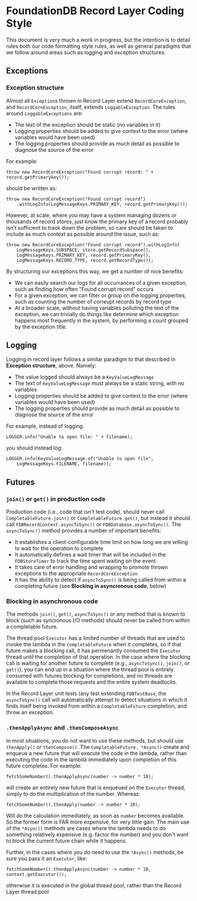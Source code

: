 # FoundationDB Record Layer Coding Style

This document is very much a work in progress, but the intention is to detail rules
both our code formatting style rules, as well as general paradigms that we follow
around areas such as logging and exception structures.

## Exceptions 

### Exception structure

Almost all `Exception`s thrown in Record Layer extend `RecordCoreException`, and
`RecordCoreException`, itself, extends `LoggableException`. The rules around 
`LoggableExceptions` are:

* The text of the exception should be static (no variables in it)
* Logging properties should be added to give context to the error (where variables would have been used)
* The logging properties should provide as much detail as possible to diagnose the source of the error

For example:

```
throw new RecordCoreException("Found corrupt record: " + record.getPrimarykey());
```

should be written as:

```
throw new RecordCoreException("Found corrupt record")
    .withLogInfo(LogMessageKeys.PRIMARY_KEY, record.getPrimaryKey());
```

However, at scale, where you may have a system managing dozens or thousands of
record stores, just know the primary key of a record probably isn't sufficient
to track down the problem, so care should be taken to include as much context as
possible around the issue, such as:

```
throw new RecordCoreException("Found corrupt record").withLogInfo(
    LogMessageKeys.SUBSPACE, store.getRecordSubspace(),
    LogMessageKeys.PRIMARY_KEY, record.getPrimaryKey(),
    LogMessageKeys.RECORD_TYPE, record.getRecordType());
```

By structuring our exceptions this way, we get a number of nice benefits:

* We can easily search our logs for all occurrances of a given exception, 
  such as finding how often "Found corrupt record" occurs
* For a given exception, we can filter or group on the logging properties,
  such as counting the number of correupt records by record type
* At a broader scale, without having variables polluting the text of the
  exception, we can trivially do things like determine which exception
  happens most frequently in the system, by performing a count grouped by
  the exception title. 

## Logging

Logging in record layer follows a similar paradigm to that described in 
**Exception structure**, above.  Namely:

* The value logged should always be a `KeyValueLogMessage`
* The text of `KeyValueLogMessage` must always be a static string, with no variables
* Logging properties should be added to give context to the error (where 
  variables would have been used)
* The logging properties should provide as much detail as possible to diagnose the 
  source of the error

For example, instead of logging:

```
LOGGER.info("Unable to open file: " + filename);
```

you should instead log:

```
LOGGER.info(KeyValueLogMessage.of("Unable to open file",
    LogMessageKeys.FILENAME, filename));
```

## Futures

### `join()` or `get()` in production code

Production code (i.e., code that isn't test code), should never call `CompletableFuture.join()` 
or `CompletableFuture.get()`, but instead it should call `FDBRecordContext.asyncToSync()` or
`FDBDatabase.asyncToSync()`.  The `asyncToSync()` method provides a number of important
benefits:

* It establishes a client-configurable time limit on how long we are 
  willing to wait for the operation to complete
* It automatically defines a wait timer that will be included in the `FDBStoreTimer`
  to track the time spent waiting on the event
* It takes care of error handling and wrapping to promote thrown exceptions to the 
  appropriate `RecordCoreException`
* It has the ability to detect if `asyncToSync()` is being called from within a 
  completing future (see **Blocking in asyncronous code**, below)

### Blocking in asynchronous code

The methods `join()`, `get()`, `asyncToSync()` or any method that is known to block 
(such as syncronous I/O methods) should never be called from within a completable 
future.

The thread pool `Executor` has a limited number of threads that are used to invoke 
the lambda in the `CompletableFuture` when it completes, so if that future
makes a blocking call, it has permenantly consumed the `Executor` thread until 
the completion of that operation. In the case where the blocking call is waiting
for another future to complete (e.g., `asyncToSync()`, `join()`, or `get()`), you
can end up in a situation where the thread pool is entirely consumed with futures
blocking for completions, and no threads are available to complete those requests
and the entire system deadlocks. 

In the Record Layer unit tests (any test extending `FDBTestBase`, the `asyncToSync()`
call will automatically attempt to detect situations in which it finds itself being
invoked from within a `CompletableFuture` completion, and throw an exception.

### `.thenApplyAsync` and `.thenComposeAsync`

In most situations, you do not want to use these methods, but should use `thenApply()` 
or `thenCompose()`. The `CompletableFuture. *Async()` create and enqueue a new future 
that will execute the code in the lambda, rather than executing the code in the lambda 
immediately upon completion of this future completes. For example:

```
fetchSomeNumber().thenApplyAsync(number -> number * 10);
```

will create an entirely new future that is enqueued on the `Executor` thread, simply to 
do the multiplication of the number. Whereas:

```
fetchSomeNumber().thenApply(number -> number * 10);
```

Will do the calculation immediately, as soon as `number` becomes available.  So the 
former form is FAR more expensive, for very little gain.  The main use of the `*Async()` 
methods are cases where the lambda needs to do something relatively expensive (e.g. factor 
the number) and you don't want to block the current future chain while it happens. 

Further, in the cases where you *do* need to use the `*Async()` methods, be sure you 
pass it an `Executor`, like:

```
fetchSomeNumber().thenApplyAsync(number -> number * 10, context.getExecutor());
```

otherwise it is executed in the global thread pool, rather than the Record Layer 
thread pool 
